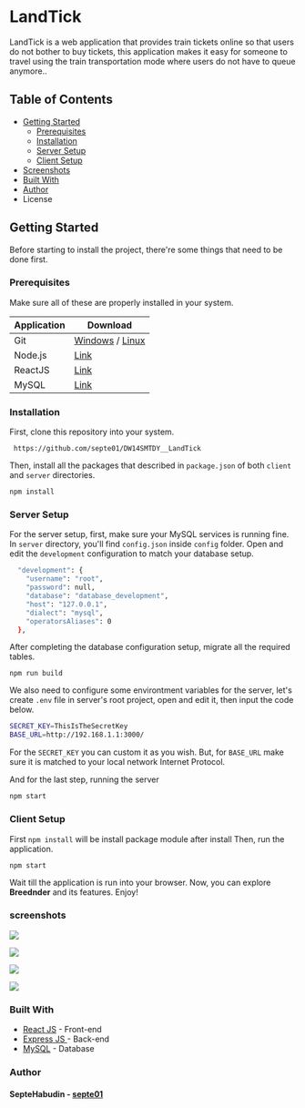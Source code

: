 # LandTick

LandTick is a web application that provides train tickets online so that users do not bother to buy tickets, this application makes it easy for someone to travel using the train transportation mode where users do not have to queue anymore..

## Table of Contents

- [Getting Started][#getting-started]
  - [Prerequisites][#prerequisites]
  - [Installation][#installation]
  - [Server Setup][#server-setup]
  - [Client Setup][#client-setup]
- [Screenshots][#screenshots]
- [Built With][#built-with]
- [Author][#author]
- License

## Getting Started

Before starting to install the project, there're some things that need to be done first.

### Prerequisites

Make sure all of these are properly installed in your system.

| Application | Download                                                                                              |
| ----------- | ----------------------------------------------------------------------------------------------------- |
| Git         | [Windows](https://gitforwindows.org/ "Windows") / [Linux](https://git-scm.com/download/linux "Linux") |
| Node.js     | [Link](https://nodejs.org/en/download/ "Link")                                                        |
| ReactJS     | [Link](https://reactjs.org/docs/getting-started.html "Link")                                          |
| MySQL       | [ Link](https://www.mysql.com/downloads/ " Link")                                                     |

### Installation

First, clone this repository into your system.

` https://github.com/septe01/DW14SMTDY__LandTick`

Then, install all the packages that described in `package.json` of both `client` and `server` directories.

`npm install`

### Server Setup

For the server setup, first, make sure your MySQL services is running fine. In `server` directory, you'll find `config.json` inside `config` folder. Open and edit the `development` configuration to match your database setup.

```bash
  "development": {
    "username": "root",
    "password": null,
    "database": "database_development",
    "host": "127.0.0.1",
    "dialect": "mysql",
    "operatorsAliases": 0
  },
```

After completing the database configuration setup, migrate all the required tables.

`npm run build`

We also need to configure some environtment variables for the server, let's create `.env` file in server's root project, open and edit it, then input the code below.

```bash
SECRET_KEY=ThisIsTheSecretKey
BASE_URL=http://192.168.1.1:3000/
```

For the `SECRET_KEY` you can custom it as you wish. But, for `BASE_URL` make sure it is matched to your local network Internet Protocol.

And for the last step, running the server

`npm start`

### Client Setup

First `npm install` will be install package module after install Then, run the application.

`npm start`

Wait till the application is run into your browser. Now, you can explore **Breednder** and its features. Enjoy!

### screenshots

![](https://i.imgur.com/Svihf6l.png)

![](https://i.imgur.com/tVlrXSd.png)

![](https://i.imgur.com/7HOjHxm.png)

![](https://i.imgur.com/MjziNl9.png)

### Built With

- [React JS](https://reactjs.org/docs/getting-started.html "ReactJS") - Front-end
- [Express JS ](https://expressjs.com/en/starter/installing.html "Express JS ")- Back-end
- [MySQL](https://www.mysql.com/downloads/ "MySQL") - Database

### Author

#### SepteHabudin - [septe01](https://github.com/septe01/ "septe01")

[#getting-started]: #getting-started
[#prerequisites]: #prerequisites "prerequisites"
[#installation]: #installation "Installation"
[#server-setup]: #server-setup "Server Setup"
[#client-setup]: #client-setup "Client Setup"
[#screenshots]: #screenshots "Screenshots"
[#built-with]: #built-with "Built With"
[#author]: #author "Author"
